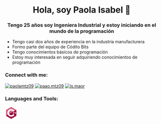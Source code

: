 <h1 align="center">Hola, soy Paola Isabel 🌻</h1>
<h3 align="center">Tengo 25 años soy Ingeniera Industrial y estoy iniciando en el mundo de la programación</h3>

- Tengo casi dos años de experiencia en la industria manufacturera 
- Formo parte del equipo de Códito Bits
- Tengo conocimientos básicos de programación
- Estoy muy interesada en seguir adquiriendo conocimientos de programación

<h3 align="left">Connect with me:</h3>
<p align="left">
<a href="https://linkedin.com/in/paolamtz09" target="blank"><img align="center" src="https://raw.githubusercontent.com/rahuldkjain/github-profile-readme-generator/master/src/images/icons/Social/linked-in-alt.svg" alt="paolamtz09" height="30" width="40" /></a>
<a href="https://fb.com/paao.mtz09" target="blank"><img align="center" src="https://raw.githubusercontent.com/rahuldkjain/github-profile-readme-generator/master/src/images/icons/Social/facebook.svg" alt="paao.mtz09" height="30" width="40" /></a>
<a href="https://instagram.com/is.maor" target="blank"><img align="center" src="https://raw.githubusercontent.com/rahuldkjain/github-profile-readme-generator/master/src/images/icons/Social/instagram.svg" alt="is.maor" height="30" width="40" /></a>
</p>

<h3 align="left">Languages and Tools:</h3>
<p align="left"> <a href="https://www.w3schools.com/cpp/" target="_blank" rel="noreferrer"> <img src="https://raw.githubusercontent.com/devicons/devicon/master/icons/cplusplus/cplusplus-original.svg" alt="cplusplus" width="40" height="40"/> </a> </p>

